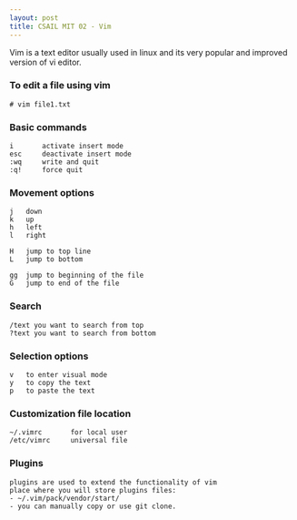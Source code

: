 ```yaml
---
layout: post
title: CSAIL MIT 02 - Vim
---
```


Vim is a text editor usually used in linux and its very popular and improved version of vi editor.

### To edit a file using vim
`# vim file1.txt`

### Basic commands
```
i       activate insert mode
esc     deactivate insert mode
:wq     write and quit        
:q!     force quit            
```

### Movement options
```
j   down
k   up
h   left
l   right

H   jump to top line
L   jump to bottom

gg  jump to beginning of the file
G   jump to end of the file
```

### Search
```
/text you want to search from top
?text you want to search from bottom
```

### Selection options
```
v   to enter visual mode
y   to copy the text
p   to paste the text
```

### Customization file location
```
~/.vimrc       for local user
/etc/vimrc     universal file
```

### Plugins
```
plugins are used to extend the functionality of vim
place where you will store plugins files:
- ~/.vim/pack/vendor/start/
- you can manually copy or use git clone.
```
